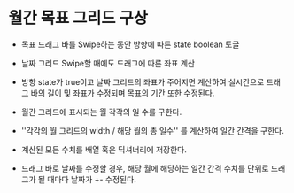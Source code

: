 # 월간 목표 그리드 구상

- 목표 드래그 바를 Swipe하는 동안 방향에 따른 state boolean 토글
- 날짜 그리드 Swipe할 때에도 드래그에 따른 좌표 계산
- 방향 state가 true이고 날짜 그리드의 좌표가 주어지면 계산하여 실시간으로 드래그 바의 길이 및 좌표가 수정되며 목표의 기간 또한 수정된다.



- 월간 그리드에 표시되는 월 각각의 일 수를 구한다.
- ''각각의 월 그리드의 width / 해당 월의 총 일수'' 를 계산하여 일간 간격을 구한다.
- 계산된 모든 수치를 배열 혹은 딕셔너리에 저장한다.
- 드래그 바로 날짜를 수정할 경우, 해당 월에 해당하는 일간 간격 수치를 단위로 드래그가 될 때마다 날짜가 +- 수정된다.